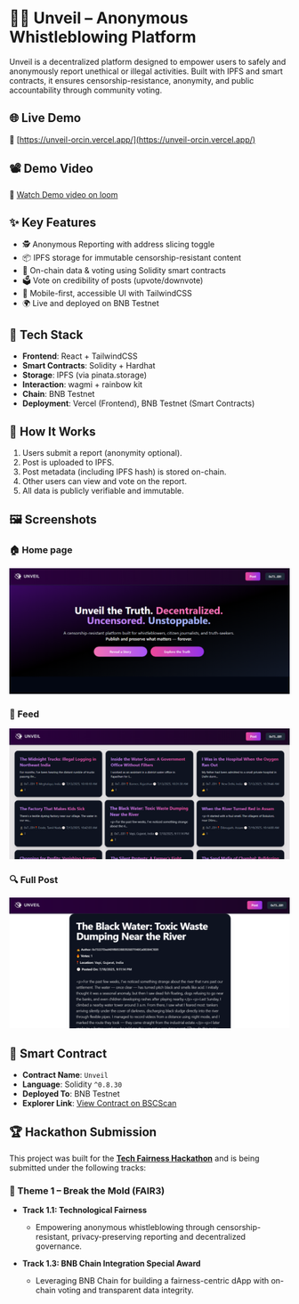 # 🕵️‍♂️ Unveil – Anonymous Whistleblowing Platform

Unveil is a decentralized platform designed to empower users to safely and anonymously report unethical or illegal activities. Built with IPFS and smart contracts, it ensures censorship-resistance, anonymity, and public accountability through community voting.

## 🌐 Live Demo

🔗 [https://unveil-orcin.vercel.app/](https://unveil-orcin.vercel.app/)

## 📽️ Demo Video

🎥 [Watch Demo video on loom](https://www.loom.com/share/6d3d8fede8bb488bb2e7928731bf5359?sid=6d058b17-0454-463f-aed4-02e656105f9c)


## ✨ Key Features

- 🕵️ Anonymous Reporting with address slicing toggle  
- 📦 IPFS storage for immutable censorship-resistant content  
- 🔗 On-chain data & voting using Solidity smart contracts  
- 🗳️ Vote on credibility of posts (upvote/downvote)  
- 📱 Mobile-first, accessible UI with TailwindCSS  
- 🌍 Live and deployed on BNB Testnet  

## 🔧 Tech Stack

- **Frontend**: React + TailwindCSS
- **Smart Contracts**: Solidity + Hardhat
- **Storage**: IPFS (via pinata.storage)
- **Interaction**: wagmi + rainbow kit
- **Chain**: BNB Testnet
- **Deployment**: Vercel (Frontend), BNB Testnet (Smart Contracts)

## 🧠 How It Works

1. Users submit a report (anonymity optional).
2. Post is uploaded to IPFS.
3. Post metadata (including IPFS hash) is stored on-chain.
4. Other users can view and vote on the report.
5. All data is publicly verifiable and immutable.

## 🖼️ Screenshots

### 🏠 Home page
![Home Feed](./assets/screenshots/home.png)

### 📰 Feed
![Submit Form](./assets/screenshots/feed.png)

### 🔍 Full Post
![Post Voting](./assets/screenshots/fullPost.png)


## 📄 Smart Contract

- **Contract Name**: `Unveil`
- **Language**: Solidity `^0.8.30`
- **Deployed To**: BNB Testnet  
- **Explorer Link**: [View Contract on BSCScan](https://testnet.bscscan.com/address/0xc445076Ff5C3711eAC1F43efB252d0bFFD4Deaf2) 

## 🏆 Hackathon Submission

This project was built for the **[Tech Fairness Hackathon](https://www.hackquest.io/hackathons/Tech-Fairness-Hackathon)** and is being submitted under the following tracks:

### 🎯 Theme 1 – Break the Mold (FAIR3)

- **Track 1.1: Technological Fairness**
  - Empowering anonymous whistleblowing through censorship-resistant, privacy-preserving reporting and decentralized governance.

- **Track 1.3: BNB Chain Integration Special Award**
  - Leveraging BNB Chain for building a fairness-centric dApp with on-chain voting and transparent data integrity.